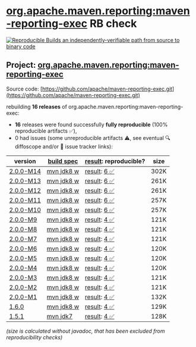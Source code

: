 [org.apache.maven.reporting:maven-reporting-exec](https://central.sonatype.com/artifact/org.apache.maven.reporting/maven-reporting-exec/versions) RB check
=======

[![Reproducible Builds](https://reproducible-builds.org/images/logos/rb.svg) an independently-verifiable path from source to binary code](https://reproducible-builds.org/)

## Project: [org.apache.maven.reporting:maven-reporting-exec](https://central.sonatype.com/artifact/org.apache.maven.reporting/maven-reporting-exec/versions)

Source code: [https://github.com/apache/maven-reporting-exec.git](https://github.com/apache/maven-reporting-exec.git)

rebuilding **16 releases** of org.apache.maven.reporting:maven-reporting-exec:
- **16** releases were found successfully **fully reproducible** (100% reproducible artifacts :white_check_mark:),
- 0 had issues (some unreproducible artifacts :warning:, see eventual :mag: diffoscope and/or :memo: issue tracker links):

| version | [build spec](/BUILDSPEC.md) | [result](https://reproducible-builds.org/docs/jvm/): reproducible? | size |
| -- | --------- | ------ | -- |
| [2.0.0-M14](https://central.sonatype.com/artifact/org.apache.maven.reporting/maven-reporting-exec/2.0.0-M14/pom) | [mvn jdk8 w](maven-reporting-exec-2.0.0-M14.buildspec) | [result](maven-reporting-exec-2.0.0-M14.buildinfo): [6 :white_check_mark: ](maven-reporting-exec-2.0.0-M14.buildcompare) | 302K |
| [2.0.0-M13](https://central.sonatype.com/artifact/org.apache.maven.reporting/maven-reporting-exec/2.0.0-M13/pom) | [mvn jdk8 w](maven-reporting-exec-2.0.0-M13.buildspec) | [result](maven-reporting-exec-2.0.0-M13.buildinfo): [6 :white_check_mark: ](maven-reporting-exec-2.0.0-M13.buildcompare) | 261K |
| [2.0.0-M12](https://central.sonatype.com/artifact/org.apache.maven.reporting/maven-reporting-exec/2.0.0-M12/pom) | [mvn jdk8 w](maven-reporting-exec-2.0.0-M12.buildspec) | [result](maven-reporting-exec-2.0.0-M12.buildinfo): [6 :white_check_mark: ](maven-reporting-exec-2.0.0-M12.buildcompare) | 261K |
| [2.0.0-M11](https://central.sonatype.com/artifact/org.apache.maven.reporting/maven-reporting-exec/2.0.0-M11/pom) | [mvn jdk8 w](maven-reporting-exec-2.0.0-M11.buildspec) | [result](maven-reporting-exec-2.0.0-M11.buildinfo): [6 :white_check_mark: ](maven-reporting-exec-2.0.0-M11.buildcompare) | 257K |
| [2.0.0-M10](https://central.sonatype.com/artifact/org.apache.maven.reporting/maven-reporting-exec/2.0.0-M10/pom) | [mvn jdk8 w](maven-reporting-exec-2.0.0-M10.buildspec) | [result](maven-reporting-exec-2.0.0-M10.buildinfo): [6 :white_check_mark: ](maven-reporting-exec-2.0.0-M10.buildcompare) | 257K |
| [2.0.0-M9](https://central.sonatype.com/artifact/org.apache.maven.reporting/maven-reporting-exec/2.0.0-M9/pom) | [mvn jdk8 w](maven-reporting-exec-2.0.0-M9.buildspec) | [result](maven-reporting-exec-2.0.0-M9.buildinfo): [4 :white_check_mark: ](maven-reporting-exec-2.0.0-M9.buildcompare) | 121K |
| [2.0.0-M8](https://central.sonatype.com/artifact/org.apache.maven.reporting/maven-reporting-exec/2.0.0-M8/pom) | [mvn jdk8 w](maven-reporting-exec-2.0.0-M8.buildspec) | [result](maven-reporting-exec-2.0.0-M8.buildinfo): [4 :white_check_mark: ](maven-reporting-exec-2.0.0-M8.buildcompare) | 121K |
| [2.0.0-M7](https://central.sonatype.com/artifact/org.apache.maven.reporting/maven-reporting-exec/2.0.0-M7/pom) | [mvn jdk8 w](maven-reporting-exec-2.0.0-M7.buildspec) | [result](maven-reporting-exec-2.0.0-M7.buildinfo): [4 :white_check_mark: ](maven-reporting-exec-2.0.0-M7.buildcompare) | 121K |
| [2.0.0-M6](https://central.sonatype.com/artifact/org.apache.maven.reporting/maven-reporting-exec/2.0.0-M6/pom) | [mvn jdk8 w](maven-reporting-exec-2.0.0-M6.buildspec) | [result](maven-reporting-exec-2.0.0-M6.buildinfo): [4 :white_check_mark: ](maven-reporting-exec-2.0.0-M6.buildcompare) | 120K |
| [2.0.0-M5](https://central.sonatype.com/artifact/org.apache.maven.reporting/maven-reporting-exec/2.0.0-M5/pom) | [mvn jdk8 w](maven-reporting-exec-2.0.0-M5.buildspec) | [result](maven-reporting-exec-2.0.0-M5.buildinfo): [4 :white_check_mark: ](maven-reporting-exec-2.0.0-M5.buildcompare) | 120K |
| [2.0.0-M4](https://central.sonatype.com/artifact/org.apache.maven.reporting/maven-reporting-exec/2.0.0-M4/pom) | [mvn jdk8 w](maven-reporting-exec-2.0.0-M4.buildspec) | [result](maven-reporting-exec-2.0.0-M4.buildinfo): [4 :white_check_mark: ](maven-reporting-exec-2.0.0-M4.buildcompare) | 120K |
| [2.0.0-M3](https://central.sonatype.com/artifact/org.apache.maven.reporting/maven-reporting-exec/2.0.0-M3/pom) | [mvn jdk8 w](maven-reporting-exec-2.0.0-M3.buildspec) | [result](maven-reporting-exec-2.0.0-M3.buildinfo): [4 :white_check_mark: ](maven-reporting-exec-2.0.0-M3.buildcompare) | 121K |
| [2.0.0-M2](https://central.sonatype.com/artifact/org.apache.maven.reporting/maven-reporting-exec/2.0.0-M2/pom) | [mvn jdk8 w](maven-reporting-exec-2.0.0-M2.buildspec) | [result](maven-reporting-exec-2.0.0-M2.buildinfo): [4 :white_check_mark: ](maven-reporting-exec-2.0.0-M2.buildcompare) | 121K |
| [2.0.0-M1](https://central.sonatype.com/artifact/org.apache.maven.reporting/maven-reporting-exec/2.0.0-M1/pom) | [mvn jdk8 w](maven-reporting-exec-2.0.0-M1.buildspec) | [result](maven-reporting-exec-2.0.0-M1.buildinfo): [4 :white_check_mark: ](maven-reporting-exec-2.0.0-M1.buildcompare) | 132K |
| [1.6.0](https://central.sonatype.com/artifact/org.apache.maven.reporting/maven-reporting-exec/1.6.0/pom) | [mvn jdk8 w](maven-reporting-exec-1.6.0.buildspec) | [result](maven-reporting-exec-1.6.0.buildinfo): [4 :white_check_mark: ](maven-reporting-exec-1.6.0.buildcompare) | 129K |
| [1.5.1](https://central.sonatype.com/artifact/org.apache.maven.reporting/maven-reporting-exec/1.5.1/pom) | [mvn jdk7](maven-reporting-exec-1.5.1.buildspec) | [result](maven-reporting-exec-1.5.1.buildinfo): [4 :white_check_mark: ](maven-reporting-exec-1.5.1.buildcompare) | 128K |

<i>(size is calculated without javadoc, that has been excluded from reproducibility checks)</i>
